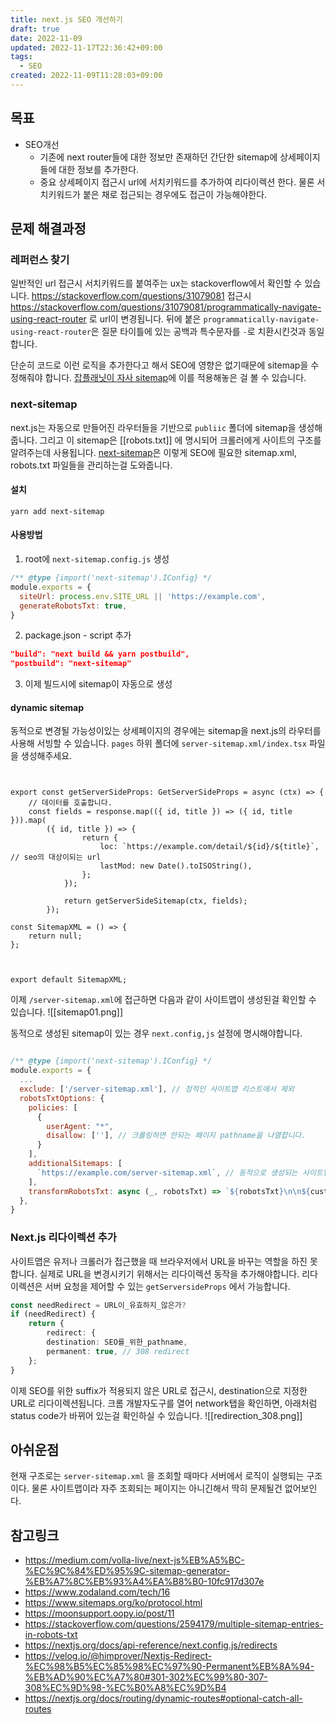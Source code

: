 ```yaml
---
title: next.js SEO 개선하기
draft: true
date: 2022-11-09
updated: 2022-11-17T22:36:42+09:00
tags:
  - SEO
created: 2022-11-09T11:28:03+09:00
---
```


## 목표
- SEO개선
	- 기존에 next router들에 대한 정보만 존재하던 간단한 sitemap에 상세페이지들에 대한 정보를 추가한다.
	- 중요 상세페이지 접근시 url에 서치키워드를 추가하여 리다이렉션 한다. 물론 서치키워드가 붙은 채로 접근되는 경우에도 접근이 가능해야한다.

## 문제 해결과정

### 레퍼런스 찾기
일반적인 url 접근시 서치키워드를 붙여주는 ux는 stackoverflow에서 확인할 수 있습니다.
https://stackoverflow.com/questions/31079081 접근시 https://stackoverflow.com/questions/31079081/programmatically-navigate-using-react-router 로 url이 변경됩니다.
뒤에 붙은 `programmatically-navigate-using-react-router`은 질문 타이틀에 있는 공백과 특수문자를 `-`로 치환시킨것과 동일합니다.

단순히 코드로 이런 로직을 추가한다고 해서 SEO에 영향은 없기때문에 sitemap을 수정해줘야 합니다.
[잡플래닛이 자사 sitemap](https://www.jobplanet.co.kr/sitemaps/job-postings-sitemap-0.xml)에 이를 적용해놓은 걸 볼 수 있습니다.

### next-sitemap
next.js는 자동으로 만들어진 라우터들을 기반으로 `publiic` 폴더에 sitemap을 생성해줍니다. 그리고 이 sitemap은  [[robots.txt]] 에 명시되어 크롤러에게 사이트의 구조를 알려주는데 사용됩니다.
[next-sitemap](https://github.com/iamvishnusankar/next-sitemap)은 이렇게 SEO에 필요한 sitemap.xml, robots.txt 파일들을 관리하는걸 도와줍니다.

#### 설치
```
yarn add next-sitemap
```

#### 사용방법

1. root에 `next-sitemap.config.js` 생성
```javascript
/** @type {import('next-sitemap').IConfig} */
module.exports = {
  siteUrl: process.env.SITE_URL || 'https://example.com',
  generateRobotsTxt: true,
}
```
2. package.json - script 추가
```json
"build": "next build && yarn postbuild",
"postbuild": "next-sitemap"
```
3. 이제 빌드시에 sitemap이 자동으로 생성

#### dynamic sitemap
동적으로 변경될 가능성이있는 상세페이지의 경우에는 sitemap을 next.js의 라우터를 사용해 서빙할 수 있습니다.
`pages` 하위 폴더에 `server-sitemap.xml/index.tsx` 파일을 생성해주세요.
```tsx


export const getServerSideProps: GetServerSideProps = async (ctx) => {
	// 데이터를 호출합니다.
	const fields = response.map(({ id, title }) => ({ id, title })).map(
		({ id, title }) => {
				return {
					loc: `https://example.com/detail/${id}/${title}`, // seo의 대상이되는 url
					lastMod: new Date().toISOString(),
				};
			});

			return getServerSideSitemap(ctx, fields);
		});

const SitemapXML = () => {
	return null;
};



export default SitemapXML;
```

이제 `/server-sitemap.xml`에 접근하면 다음과 같이 사이트맵이 생성된걸 확인할 수 있습니다.
![[sitemap01.png]]

동적으로 생성된 sitemap이 있는 경우 `next.config,js` 설정에 명시해야합니다.
```javascript

/** @type {import('next-sitemap').IConfig} */
module.exports = {
  ...
  exclude: ['/server-sitemap.xml'], // 정적인 사이트맵 리스트에서 제외
  robotsTxtOptions: {
    policies: [
      {
        userAgent: "*",
        disallow: [''], // 크롤링하면 안되는 페이지 pathname을 나열합니다.
      }
    ],
    additionalSitemaps: [
      `https://example.com/server-sitemap.xml`, // 동적으로 생성되는 사이트맵 포함
    ],
    transformRobotsTxt: async (_, robotsTxt) => `${robotsTxt}\n\n${customOptions}`, // robots.txt를 커스터마이징할 때 사용함
  },
}

```


### Next.js 리다이렉션 추가
사이트맵은 유저나 크롤러가 접근했을 때 브라우저에서 URL을 바꾸는 역할을 하진 못합니다. 
실제로 URL을 변경시키기 위해서는 리다이렉션 동작을 추가해야합니다.
리다이렉션은 서버 요청을 제어할 수 있는 `getServersideProps` 에서 가능합니다.

```typescript
const needRedirect = URL이_유효하지_않은가?
if (needRedirect) {
	return {
		redirect: {
		destination: SEO를_위한_pathname,
		permanent: true, // 308 redirect
	};
}
```


이제 SEO를 위한 suffix가 적용되지 않은 URL로 접근시, destination으로 지정한 URL로 리다이렉션됩니다. 크롬 개발자도구를 열어 network탭을 확인하면, 아래처럼 status code가 바뀌어 있는걸 확인하실 수 있습니다.
![[redirection_308.png]]


## 아쉬운점
현재 구조로는 `server-sitemap.xml` 을 조회할 때마다 서버에서 로직이 실행되는 구조이다. 물론 사이트맵이라 자주 조회되는 페이지는 아니긴해서 딱히 문제될건 없어보인다.


## 참고링크
- https://medium.com/volla-live/next-js%EB%A5%BC-%EC%9C%84%ED%95%9C-sitemap-generator-%EB%A7%8C%EB%93%A4%EA%B8%B0-10fc917d307e
- https://www.zodaland.com/tech/16
- https://www.sitemaps.org/ko/protocol.html
- https://moonsupport.oopy.io/post/11
- https://stackoverflow.com/questions/2594179/multiple-sitemap-entries-in-robots-txt
- https://nextjs.org/docs/api-reference/next.config.js/redirects
- https://velog.io/@himprover/Nextjs-Redirect-%EC%98%B5%EC%85%98%EC%97%90-Permanent%EB%8A%94-%EB%AD%90%EC%A7%80#301-302%EC%99%80-307-308%EC%9D%98-%EC%B0%A8%EC%9D%B4
- https://nextjs.org/docs/routing/dynamic-routes#optional-catch-all-routes
